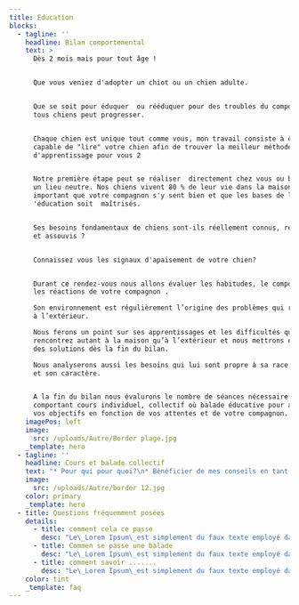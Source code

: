 ```yaml
---
title: Education
blocks:
  - tagline: ''
    headline: Bilan comportemental
    text: >
      Dès 2 mois mais pour tout âge !


      Que vous veniez d'adopter un chiot ou un chien adulte.


      Que se soit pour éduquer  ou rééduquer pour des troubles du comportement,
      tous chiens peut progresser.


      Chaque chien est unique tout comme vous, mon travail consiste à être
      capable de "lire" votre chien afin de trouver la meilleur méthode
      d'apprentissage pour vous 2 


      Notre première étape peut se réaliser  directement chez vous ou bien dans
      un lieu neutre. Nos chiens vivent 80 % de leur vie dans la maison, il est
      important que votre compagnon s'y sent bien et que les bases de l
      'éducation soit  maîtrisés.


      Ses besoins fondamentaux de chiens sont-ils réellement connus, respectés
      et assouvis ?


      Connaissez vous les signaux d'apaisement de votre chien?


      Durant ce rendez-vous nous allons évaluer les habitudes, le comportement,
      les réactions de votre compagnon .

      Son environnement est régulièrement l’origine des problèmes qui ressortent
      à l’extérieur.

      Nous ferons un point sur ses apprentissages et les difficultés que vous
      rencontrez autant à la maison qu’à l’extérieur et nous mettrons en place
      des solutions dès la fin du bilan.

      Nous analyserons aussi les besoins qui lui sont propre à sa race, son âge
      et son caractère.


      A la fin du bilan nous évalurons le nombre de séances nécessaire
      comportant cours individuel, collectif où balade éducative pour atteindre
      vos objectifs en fonction de vos attentes et de votre compagnon.
    imagePos: left
    image:
      src: /uploads/Autre/Border plage.jpg
    _template: hero
  - tagline: ''
    headline: Cours et balade collectif
    text: "* Pour qui pour quoi?\n* Bénéficier de mes conseils en tant qu'éducatrice et comportementaliste\n* Sociabiliser son chien\_aux autres congénères\n* Rencontrer d’autres propriétaires pour échanger\n* Vivre de nouvelles expériences avec son chien\n* Travailler et renforcer ce qu’on voit en\_séance individuelle\n* Renforcer la relation avec son chien\n* Apprendre à lire les interactions canines\n* Apprendre à intervenir lorsque c’est nécessaire ?\n* Travailler\_l'éducation de son chien\n* Se confronter à de nouvelles situations avec son animal\n* Renforcer votre lien avec votre chien\n* Offrir une activité complète à  son chien à la fois physique et psychique\_\n* Apprendre à interpréter les attitudes et réactions de votre animal\_\n*\n"
    image:
      src: /uploads/Autre/border 12.jpg
    color: primary
    _template: hero
  - title: Questions fréquemment posées
    details:
      - title: comment cela ce passe
        desc: "Le\_Lorem Ipsum\_est simplement du faux texte employé dans la composition et la mise en page avant impression. Le Lorem Ipsum est le faux texte standard de l'imprimerie depuis les années 1500, quand un imprimeur anonyme assembla ensemble des morceaux de texte pour réaliser un livre spécimen de polices de texte. Il n'a pas fait que survivre cinq siècles, mais s'est aussi adapté à la bureautique informatique, sans que son contenu n'en soit modifié. Il a été popularisé dans les années 1960 grâce à la vente de feuilles Letraset contenant des passages du Lorem Ipsum, et, plus récemment, par son inclusion dans des applications de mise en page de texte, comme Aldus PageMaker.\n"
      - title: Commen se passe une balade
        desc: "Le\_Lorem Ipsum\_est simplement du faux texte employé dans la composition et la mise en page avant impression. Le Lorem Ipsum est le faux texte standard de l'imprimerie depuis les années 1500, quand un imprimeur anonyme assembla ensemble des morceaux de texte pour réaliser un livre spécimen de polices de texte. Il n'a pas fait que survivre cinq siècles, mais s'est aussi adapté à la bureautique informatique, sans que son contenu n'en soit modifié. Il a été popularisé dans les années 1960 grâce à la vente de feuilles Letraset contenant des passages du Lorem Ipsum, et, plus récemment, par son inclusion dans des applications de mise en page de texte, comme Aldus PageMaker.\n"
      - title: comment savoir .......
        desc: "Le\_Lorem Ipsum\_est simplement du faux texte employé dans la composition et la mise en page avant impression. Le Lorem Ipsum est le faux texte standard de l'imprimerie depuis les années 1500, quand un imprimeur anonyme assembla ensemble des morceaux de texte pour réaliser un livre spécimen de polices de texte. Il n'a pas fait que survivre cinq siècles, mais s'est aussi adapté à la bureautique informatique, sans que son contenu n'en soit modifié. Il a été popularisé dans les années 1960 grâce à la vente de feuilles Letraset contenant des passages du Lorem Ipsum, et, plus récemment, par son inclusion dans des applications de mise en page de texte, comme Aldus PageMaker.\n"
    color: tint
    _template: faq
---
```


